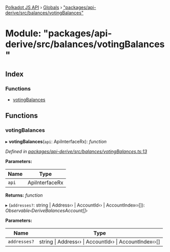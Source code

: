 [Polkadot JS API](../README.md) › [Globals](../globals.md) › ["packages/api-derive/src/balances/votingBalances"](_packages_api_derive_src_balances_votingbalances_.md)

# Module: "packages/api-derive/src/balances/votingBalances"

## Index

### Functions

* [votingBalances](_packages_api_derive_src_balances_votingbalances_.md#votingbalances)

## Functions

###  votingBalances

▸ **votingBalances**(`api`: ApiInterfaceRx): *function*

*Defined in [packages/api-derive/src/balances/votingBalances.ts:13](https://github.com/polkadot-js/api/blob/28631f7180/packages/api-derive/src/balances/votingBalances.ts#L13)*

**Parameters:**

Name | Type |
------ | ------ |
`api` | ApiInterfaceRx |

**Returns:** *function*

▸ (`addresses?`: string | Address‹› | AccountId‹› | AccountIndex‹›[]): *Observable‹DeriveBalancesAccount[]›*

**Parameters:**

Name | Type |
------ | ------ |
`addresses?` | string &#124; Address‹› &#124; AccountId‹› &#124; AccountIndex‹›[] |

